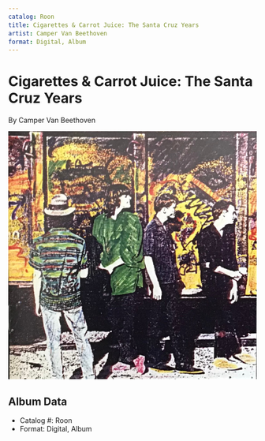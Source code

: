 ```yaml
---
catalog: Roon
title: Cigarettes & Carrot Juice: The Santa Cruz Years
artist: Camper Van Beethoven
format: Digital, Album
---
```


# Cigarettes & Carrot Juice: The Santa Cruz Years

By Camper Van Beethoven

![](../../assets/albumcovers/Camper_Van_Beethoven-Cigarettes_and_Carrot_Juice-_The_Santa_Cruz_Years.png)

## Album Data

- Catalog #: Roon
- Format: Digital, Album

